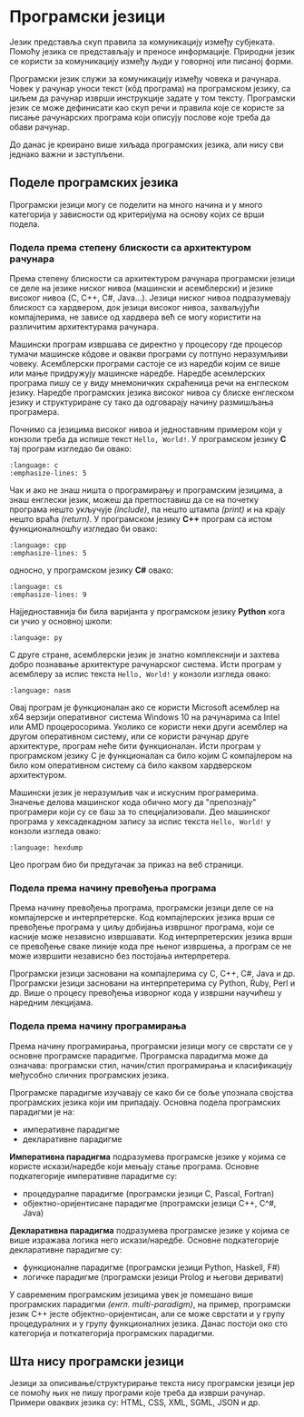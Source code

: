 # Програмски језици

Језик представља скуп правила за комуникацију између субјеката. Помоћу језика
се представљају и преносе информације. Природни језик се користи за
комуникацију између људи у говорној или писаној форми.

Програмски језик служи за комуникацију између човека и рачунара. Човек у
рачунар уноси текст (кôд програма) на програмском језику, са циљем да рачунар
изврши инструкције задате у том тексту. Програмски језик се може дефинисати као
скуп речи и правила које се користе за писање рачунарских програма који описују
послове које треба да обави рачунар.

До данас је креирано више хиљада програмских језика, али нису сви једнако важни
и заступљени.

## Поделе програмских језика

Програмски језици могу се поделити на много начина и у много категорија у
зависности од критеријума на основу којих се врши подела.

### Подела према степену блискости са архитектуром рачунара

Према степену блискости са архитектуром рачунара програмски језици се деле на
језике ниског нивоа (машински и асемблерски) и језике високог нивоа (C, C++,
C#, Java...). Језици ниског нивоа подразумевају блискост са хардвером, док
језици високог нивоа, захваљујући компајлерима, не зависе од хардвера већ се
могу користити на различитим архитектурама рачунара.

Машински програм извршава се директно у процесору где процесор тумачи машинске
кôдове и овакви програми су потпуно неразумљиви човеку. Асемблерски програми
састоје се из наредби којим се више или мање придружују машинске наредбе.
Наредбе асемлерских програма пишу се у виду мнемоничких скраћеница речи на
енглеском језику. Наредбе програмских језика високог нивоа су блиске енглеском
језику и структуриране су тако да одговарају начину размишљања програмера.

Почнимо са језицима високог нивоа и једноставним примером који у конзоли треба
да испише текст `Hello, World!`. У програмском језику **C** тај програм
изгледао би овако:

```{literalinclude} ../_code_samples/hello.c
:language: c
:emphasize-lines: 5
```

Чак и ако не знаш ништа о програмирању и програмским језицима, а знаш енглески
језик, можеш да претпоставиш да се на почетку програма нешто укључује
*(include)*, па нешто штампа *(print)* и на крају нешто враћа *(return)*. У
програмском језику **C++** програм са истом функционалношћу изгледао би овако:

```{literalinclude} ../_code_samples/hello.cpp
:language: cpp
:emphasize-lines: 5
```

односно, у програмском језику **C#** овако:

```{literalinclude} ../_code_samples/hello.cs
:language: cs
:emphasize-lines: 9
```

Најједноставнија би била варијанта у програмском језику **Python** кога си учио
у основној школи:

```{literalinclude} ../_code_samples/hello.py
:language: py
```

С друге стране, асемблерски језик је знатно комплекснији и захтева добро
познавање архитектуре рачунарског система. Исти програм у асемблеру за испис
текста `Hello, World!` у конзоли изгледа овако:

```{literalinclude} ../_code_samples/hello.asm
:language: nasm
```

Овај програм је функционалан ако се користи Microsoft асемблер на x64 верзији
оперативног система Windows 10 на рачунарима са Intel или AMD процеросорима.
Уколико се користи неки други асемблер на другом оперативном систему, или се
користи рачунар друге архитектуре, програм неће бити функционалан. Исти програм
у програмском језику C је функционалан са било којим C компајлером на било ком
оперативном систему са било каквом хардверском архитектуром.

Машински језик је неразумљив чак и искусним програмерима. Значење делова
машинског кода обично могу да "препознају" програмери који су се баш за то
специјализовали. Део машинског програма у хексадекадном запису за испис текста
`Hello, World!` у конзоли изгледа овако:

```{literalinclude} ../_code_samples/hello.hex
:language: hexdump
```

Цео програм био би предугачак за приказ на веб страници.

### Подела према начину превођења програма

Према начину превођења програма, програмски језици деле се на компајлерске и
интерпретерске. Код компајлерских језика врши се превођење програма у циљу
добијања извршног програма, који се касније може независно извршавати. Код
интерпретерских језика врши се превођење сваке линије кода пре њеног извршења,
а програм се не може извршити независно без постојања интерпретера.

Програмски језици засновани на компајлерима су C, C++, C#, Java и др.
Програмски језици засновани на интерпретерима су Python, Ruby, Perl и др.
Више о процесу превођења изворног кода у извршни научићеш у наредним лекцијама.

### Подела према начину програмирања

Према начину програмирања, програмски језици могу се сврстати се у основне
програмске парадигме. Програмска парадигма може да означава: програмски стил,
начин/стил програмирања и класификацију међусобно сличних програмских језика.

Програмске парадигме изучавају се како би се боље упознала својства програмских
језика који им припадају. Основна подела програмских парадигми је на:

- императивне парадигме
- декларативне парадигме

**Императивна парадигма** подразумева програмске језике у којима се користе
искази/наредбе који мењају стање програма. Основне подкатегорије императивне
парадигме су:

- процедуралне парадигме (програмски језици C, Pascal, Fortran)
- објектно-оријентисане парадигме (програмски језици C++, C^#, Java)

**Декларативна парадигма** подразумева програмске језике у којима се више
изражава логика него искази/наредбе. Основне подкатегорије декларативне
парадигме су:

- функционалне парадигме (програмски језици Python, Haskell, F#)
- логичке парадигме (програмски језици Prolog и његови деривати)

У савременим програмским језицима увек је помешано више програмских парадигми
*(енгл. multi-paradigm)*, на пример, програмски језик C++ јесте
објектно-оријентисан, али се може сврстати и у групу процедуралних и у групу
функционалних језика. Данас постоји око сто категорија и поткатегорија
програмских парадигми.

## Шта нису програмски језици

Језици за описивање/структурирање текста нису програмски језици јер се помоћу
њих не пишу програми које треба да изврши рачунар. Примери оваквих језика су:
HTML, CSS, XML, SGML, JSON и др.
